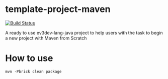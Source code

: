 # template-project-maven

[![Build Status](https://travis-ci.org/ev3dev-lang-java/template-project-maven.svg?branch=master)](https://travis-ci.org/ev3dev-lang-java/template-project-maven)

A ready to use ev3dev-lang-java project to help users with the task to begin a new project with Maven from Scratch

# How to use

```
mvn -Pbrick clean package
```
